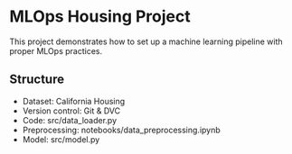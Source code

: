 # MLOps Housing Project

This project demonstrates how to set up a machine learning pipeline with proper MLOps practices.

## Structure

- Dataset: California Housing
- Version control: Git & DVC
- Code: src/data_loader.py
- Preprocessing: notebooks/data_preprocessing.ipynb
- Model: src/model.py